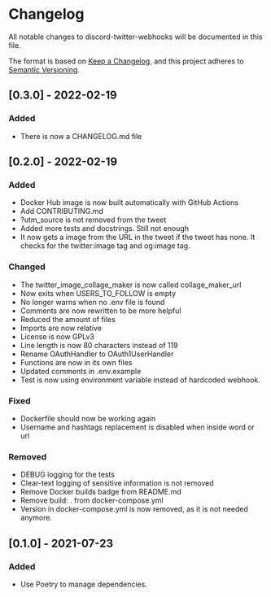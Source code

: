 # Changelog

All notable changes to discord-twitter-webhooks will be documented in this file.

The format is based on [Keep a Changelog](https://keepachangelog.com/en/1.0.0/),
and this project adheres to [Semantic Versioning](https://semver.org/spec/v2.0.0.html).

## [0.3.0] - 2022-02-19

### Added

- There is now a CHANGELOG.md file

## [0.2.0] - 2022-02-19

### Added

- Docker Hub image is now built automatically with GitHub Actions
- Add CONTRIBUTING.md
- ?utm_source is not removed from the tweet
- Added more tests and docstrings. Still not enough
- It now gets a image from the URL in the tweet if the tweet has none. It checks for the twitter:image tag and og:image tag.

### Changed

- The twitter_image_collage_maker is now called collage_maker_url
- Now exits when USERS_TO_FOLLOW is empty
- No longer warns when no .env file is found
- Comments are now rewritten to be more helpful
- Reduced the amount of files
- Imports are now relative
- License is now GPLv3
- Line length is now 80 characters instead of 119
- Rename OAuthHandler to OAuth1UserHandler
- Functions are now in its own files
- Updated comments in .env.example
- Test is now using environment variable instead of hardcoded webhook.

### Fixed

- Dockerfile should now be working again
- Username and hashtags replacement is disabled when inside word or url

### Removed

- DEBUG logging for the tests
- Clear-text logging of sensitive information is not removed
- Remove Docker builds badge from README.md
- Remove build: . from docker-compose.yml
- Version in docker-compose.yml is now removed, as it is not needed anymore.

## [0.1.0] - 2021-07-23

### Added

- Use Poetry to manage dependencies.

